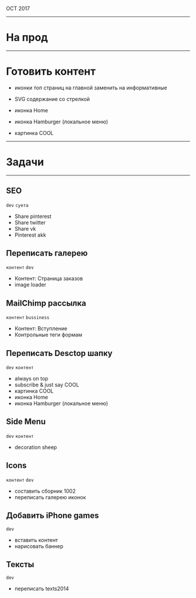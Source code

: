 OCT 2017

-------------------------------------------------------------
# На прод
-------------------------------------------------------------

# Готовить контент

- иконки топ страниц на главной заменить на информативные

- SVG содержание со стрелкой
- иконка Home
- иконка Hamburger (локальное меню)
- картинка COOL


-------------------------------------------------------------
# Задачи
-------------------------------------------------------------



## SEO

`dev`
`суета`

- Share pinterest
- Share twitter
- Share vk
- Pinterest akk

## Переписать галерею

`контент`
`dev`

- Контент: Страница заказов
- image loader

## MailChimp рассылка

`контент`
`bussiness`

- Контент: Вступление
- Контрольные теги формам


## Переписать Desctop шапку

`dev`
`контент`

- always on top
- subscribe & just say COOL
- картинка COOL
- иконка Home
- иконка Hamburger (локальное меню)

## Side Menu

`dev`
`контент`

- decoration sheep

## Icons

`контент`
`dev`

- составить сборник 1002
- переписать галерею иконок

## Добавить iPhone games

`dev`

- вставить контент
- нарисовать баннер

## Тексты

`dev`

- переписать texts2014
